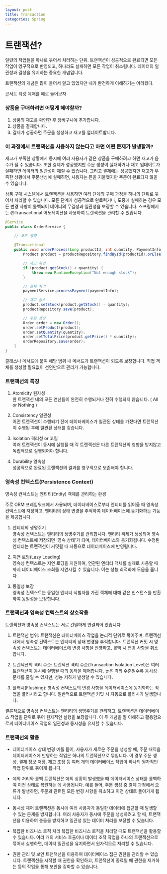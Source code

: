 ```yaml
---
layout: post
title: Transaction
categories: Spring
---
```


# 트랜잭션?

일련의 작업들을 하나로 묶어서 처리하는 단위.
트랜잭션이 성공적으로 완료되면 모든 작업이 영구적으로 반영되고, 하나라도 실패하면 모든 작업이 취소됩니다.
데이터의 일관성과 결성을 유지하는 중요한 개념입니다.  

트랜잭션의 개념은 많이 들어서 알고 있었지만 내가 완전하게 이해하기는 어려웠다.  


콘서트 티켓 예매를 예로 들어보자
  

### 상품을 구매하려면 어떻게 해야할까?
1. 상품의 재고를 확인한 후 장바구니에 추가합니다.
2. 상품을 결제합니다.
3. 결제가 성공하면 주문을 생성하고 재고를 업데이트합니다.  



### 이 과정에서 트랜잭션을 사용하지 않는다고 하면 어떤 문제가 발생할까?
재고가 부족한 상황에서 동시에 여러 사용자가 같은 상품을 구매하려고 하면 재고가 음수가 될 수 있습니다.
또한 결제가 성공했지만 주문 생성이 실패하거나 재고 업데이트가 실패하면 데이터의 일관성이 깨질 수 있습니다.
그리고 결제에는 성공했지만 재고가 부족한 상황에서 주문생성에 실패하면, 사용자는 돈을 지불했지만 주문이 완료되지 않을 수 있습니다.



상품 구매 시스템에서 트랜잭션을 사용하면 여러 단계의 구매 과정을 하나의 단위로 묶어서 처리할 수 있습니다.
모든 단계가 성공적으로 완료됙거나, 도중에 실패하는 경우 모든 변경 사항이 롤백되어 데이터의 무결성과 일관성을 보장할 수 있습니다.
스프링에서는 @Transactional 어노테이션을 사용하여 트랜잭션을 관리할 수 있습니다.


```java
@Service
public class OrderService {

    // 코드 생략
    
    @Transactional
    public void orderProcess(Long productId, int quantity, PaymentInfo paymentInfo) {
        Product product = productRepository.findById(productId).orElseThrow(() -> new RuntimeException("Product not found"));

        // 재고 확인
        if (product.getStock() < quantity) {
            throw new RuntimeException("Not enough stock");
        }

        // 결제 처리
        paymentService.processPayment(paymentInfo);

        // 재고 감소
        product.setStock(product.getStock() - quantity);
        productRepository.save(product);

        // 주문 생성
        Order order = new Order();
        order.setProduct(product);
        order.setQuantity(quantity);
        order.setTotalPrice(product.getPrice() * quantity);
        orderRepository.save(order);
    }
}
```
클래스나 메서드에 붙여 해당 범위 내 메서드가 트랜잭션이 되도록 보장합니다.
직접 객체를 생성할 필요없이 선언만으로 관리가 가능합니다.

  
  

### 트랜잭션의 특징
1. Atomicity 원자성   
   한 트랜잭션 내의 모든 연산들이 완전히 수행되거나 전혀 수행되지 않습니다. ( All or Nothing )

2. Consistency 일관성   
   어떤 트랜잭션이 수행되기 전에 데이터베이스가 일관된 상태를 가졌다면 트랜잭션이 수행된 후에 일관된 상태를 갖습니다.  
   
3. Isolation 격리성 or 고립   
   여러 트랜잭션이 동시에 실행될 때 각 트랜잭션은 다른 트랜잭션의 영향을 받지않고 독립적으로 실행되어야 합니다.
   
4. Durability 영속성   
   성공적으로 완료된 트랜잭션의 결과를 영구적으로 보존해야 합니다.   
   
  
  


### 영속성 컨텍스트(Persistence Context)
영속성 컨텍스트는 엔티티(Entity) 객체를 관리하는 환경

주로 ORM 프레임워크에서 사용되며, 데이터베이스로부터 엔티티를 읽어올 때 영속성 컨텍스트에 저장하고, 엔티티의 상태 변경을 추적하여 데이터베이스에 동기화하는 기능을 제공합니다.

1. 엔티티의 생명주기  
   영속성 컨텍스트는 엔티티의 생명주기를 관리합니다. 엔티티 객체가 생성되어 영속성 컨텍스트에 저장되면 '영속 상태'가 되며, 데이터베이스와 동기화됩니다. 수정된 엔티티는 트랜잭션이 커밋될 때 자동으로 데이터베이스에 반영됩니다.

2. 지연 로딩(Lazy Loading)  
   영속성 컨텍스트는 지연 로딩을 지원하여, 연관된 엔티티 객체를 실제로 사용할 때까지 데이터베이스 조회를 지연시킬 수 있습니다. 이는 성능 최적화에 도움을 줍니다.

3. 동일성 보장  
   영속성 컨텍스트는 동일한 엔티티 식별자를 가진 객체에 대해 같은 인스턴스를 반환하여 동일성을 보장합니다.  
   
  
  
  

### 트랜잭션과 영속성 컨텍스트의 상호작용
트랜잭션과 영속성 컨텍스트는 서로 긴밀하게 연결되어 있습니다

1. 트랜잭션 범위: 트랜잭션은 데이터베이스 작업을 논리적 단위로 묶어주며, 트랜잭션 내에서 영속성 컨텍스트는 엔티티의 상태 변경을 추적합니다. 
   트랜잭션 커밋 시 영속성 컨텍스트는 데이터베이스에 변경 사항을 반영하고, 롤백 시 변경 사항을 취소합니다.

2. 트랜잭션의 격리 수준: 트랜잭션 격리 수준(Transaction Isolation Level)은 여러 트랜잭션이 동시에 실행될 때의 동작을 제어합니다. 
   높은 격리 수준일수록 동시성 문제를 줄일 수 있지만, 성능 저하가 발생할 수 있습니다.

3. 플러시(Flushing): 영속성 컨텍스트의 변경 사항을 데이터베이스에 동기화하는 작업을 플러시라고 합니다. 
   일반적으로 트랜잭션 커밋 시 자동으로 플러시가 발생합니다.

결론적으로 영속성 컨텍스트는 엔티티의 생명주기를 관리하고, 트랜잭션은 데이터베이스 작업을 단위로 묶어 원자적인 실행을 보장합니다. 
이 두 개념을 잘 이해하고 활용함으로써 데이터베이스 작업의 일관성과 동시성을 유지할 수 있습니다.  



### 트랜잭션의 활용
- 데이터베이스 상태 변경 
  예를 들어, 사용자가 새로운 주문을 생성할 때, 주문 내역을 데이터베이스에 반영하는 작업은 하나의 트랜잭션으로 묶입니다.
  이 경우 주문 생성, 결제 정보 저장, 재고 조정 등 여러 개의 데이터베이스 작업이 하나의 원자적인 작업 단위로 묶이게 됩니다.
  
- 예외 처리와 롤백 
  트랜잭션은 예외 상황이 발생했을 때 데이터베이스 상태를 롤백하여 이전 상태로 복원하는 데 사용됩니다. 
  예를 들어, 주문 생성 중 결제 과정에서 오류가 발생하면, 주문과 관련된 모든 변경 사항을 취소하고 이전 상태로 돌아가게 됩니다.
  
- 동시성 제어 
  트랜잭션은 동시에 여러 사용자가 동일한 데이터에 접근할 때 발생할 수 있는 문제를 방지합니다. 
  여러 사용자가 동시에 주문을 생성하려고 할 때, 트랜잭션을 이용하여 충돌을 방지하고 일관성 있는 데이터 처리를 보장할 수 있습니다.
  
- 복잡한 비즈니스 로직 처리 
  복잡한 비즈니스 로직을 처리할 때도 트랜잭션을 활용할 수 있습니다. 
  여러 개의 서비스 호출이나 데이터 조작 작업을 하나의 트랜잭션으로 묶어서 실행하면, 데이터 일관성을 유지하면서 원자적으로 처리할 수 있습니다.
  
- 권한 관리 및 보안 
  트랜잭션을 이용하여 데이터베이스 접근 권한을 관리할 수 있습니다. 
  트랜잭션을 시작할 때 권한을 확인하고, 트랜잭션이 종료될 때 권한을 제거하는 등의 작업을 통해 보안을 강화할 수 있습니다.